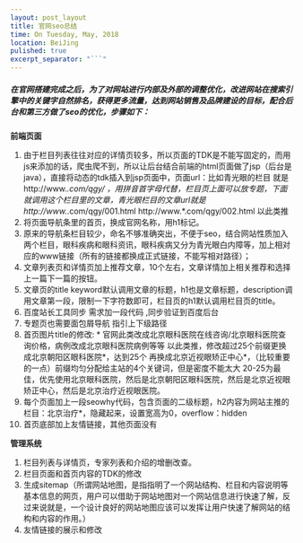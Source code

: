 ```yaml
---
layout: post_layout
title: 官网seo总结
time: On Tuesday, May, 2018
location: BeiJing
pulished: true
excerpt_separator: "```"
---
```



##### 在官网搭建完成之后，为了对网站进行内部及外部的调整优化，改进网站在搜索引擎中的关键字自然排名，获得更多流量，达到网站销售及品牌建设的目标，配合后台和第三方做了seo的优化，步骤如下：
**前端页面**
1. 由于栏目列表往往对应的详情页较多，所以页面的TDK是不能写固定的，而用js来添加的话，爬虫爬不到，所以让后台结合前端的html页面做了jsp（后台是java），直接将动态的tdk插入到jsp页面中，页面url：比如青光眼的栏目 就是 http://www.*.com/qgy/ ，用拼音首字母代替，栏目页上面可以放专题，下面就调用这个栏目里的文章，青光眼栏目的文章url就是http://www.*.com/qgy/001.html    http://www.*.com/qgy/002.html 以此类推
2. 将页面导航条里的首页，换成官网名称，用h1标记。
3. 原来的导航条栏目较少，命名不够准确突出，不便于seo，结合网站性质加入两个栏目，眼科疾病和眼科资讯，眼科疾病又分为青光眼白内障等，加上相对应的www链接（所有的链接都换成正式链接，不能写相对路径）；
4. 文章列表页和详情页加上推荐文章，10个左右，文章详情加上相关推荐和选择上一篇下一篇的按钮。
5. 文章页的title keyword默认调用文章的标题，h1也是文章标题，description调用文章第一段，限制一下字符数即可，栏目页的h1默认调用栏目页的title。
6. 百度站长工具同步 需求加一段代码 ,同步验证到百度后台
7. 专题页也需要面包屑导航 指引上下级路径
8. 首页图片title的修改: * 官网此类改成北京眼科医院在线咨询/北京眼科医院查询价格，病例改成北京眼科医院病例等等 以此类推，修改超过25个前缀更换成北京朝阳区眼科医院*，达到25个 再换成北京近视眼矫正中心*，（比较重要的一点）前缀均匀分配给主站的4个关键词，但是密度不能太大 20-25为最佳，优先使用北京眼科医院，然后是北京朝阳区眼科医院，然后是北京近视眼矫正中心，然后是北京治疗近视眼医院。
9. 每个页面加上一段seowhy代码，包含页面的二级标题，h2内容为网站主推的栏目：北京治疗*，隐藏起来，设置宽高为0，overflow：hidden
10. 首页底部加上友情链接，其他页面没有

**管理系统**
1. 栏目列表与详情页，专家列表和介绍的增删改查。
2. 栏目页面和首页内容的TDK的修改
3. 生成sitemap（所谓网站地图，是指指明了一个网站结构、栏目和内容说明等基本信息的网页，用户可以借助于网站地图对一个网站信息进行快速了解，反过来说就是，一个设计良好的网站地图应该可以发挥让用户快速了解网站的结构和内容的作用。）
4. 友情链接的展示和修改


